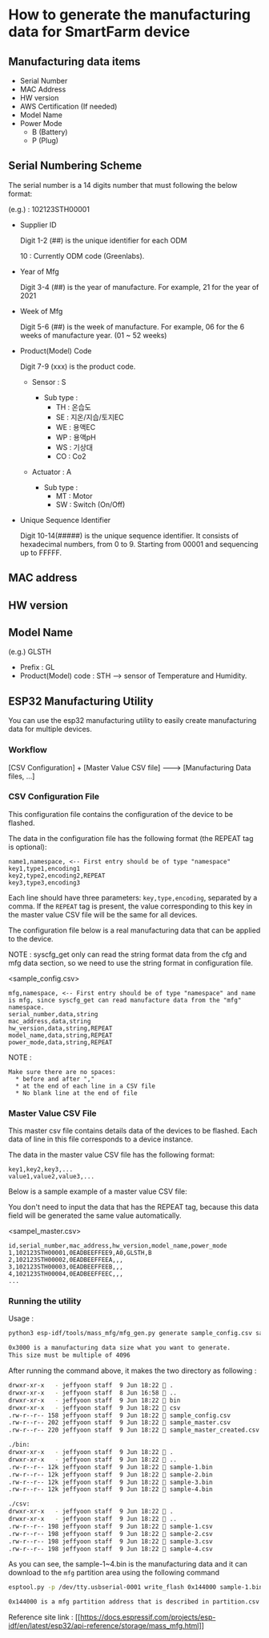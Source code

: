 # How to generate the manufacturing data for SmartFarm device

## Manufacturing data items
+ Serial Number
+ MAC Address
+ HW version
+ AWS Certification (If needed)
+ Model Name
+ Power Mode 
  + B (Battery)
  + P (Plug)

## Serial Numbering Scheme
The serial number is a 14 digits number that must following the below format:

(e.g.) : 102123STH00001

+ Supplier ID

  Digit 1-2 (##) is the unique identifier for each ODM
  
  10 : Currently ODM code (Greenlabs).

+ Year of Mfg

  Digit 3-4 (##) is the year of manufacture. For example, 21 for the year of 2021

+ Week of Mfg

  Digit 5-6 (##) is the week of manufacture. For example, 06 for the 6 weeks of manufacture year. (01 ~ 52 weeks)

+ Product(Model) Code

  Digit 7-9 (xxx) is the product code.

  + Sensor : S
    + Sub type : 
      - TH : 온습도
      - SE : 지온/지습/토지EC
      - WE : 용액EC
      - WP : 용액pH
      - WS : 기상대
      - CO : Co2
 
  + Actuator : A
    + Sub type : 
      - MT : Motor
      - SW : Switch (On/Off)

    

+ Unique Sequence Identifier

  Digit 10-14(#####) is the unique sequence identifier. It consists of hexadecimal numbers, from 0 to 9.
  Starting from 00001 and sequencing up to FFFFF.

## MAC address

## HW version

## Model Name
(e.g.) GLSTH 

+ Prefix : GL
+ Product(Model) code : STH --> sensor of Temperature and Humidity.

## ESP32 Manufacturing Utility

You can use the esp32 manufacturing utility to easily create manufacturing data for multiple devices.

### Workflow

[CSV Configuration] + [Master Value CSV file] ---> [Manufacturing Data files, ...]

### CSV Configuration File
This configuration file contains the configuration of the device to be flashed.

The data in the configuration file has the following format (the REPEAT tag is optional):
```
name1,namespace, <-- First entry should be of type "namespace"
key1,type1,encoding1
key2,type2,encoding2,REPEAT
key3,type3,encoding3
```

Each line should have three parameters: `key,type,encoding`, separated by a comma. If the `REPEAT` tag is present, the value corresponding to this key in the master value CSV file will be the same for all devices.


The configuration file below is a real manufacturing data that can be applied to the device.

NOTE : syscfg_get only can read the string format data from the cfg and mfg data section, so we need to use the string format in configuration file.

<sample_config.csv>
```
mfg,namespace, <-- First entry should be of type "namespace" and name is mfg, since syscfg_get can read manufacture data from the "mfg" namespace.
serial_number,data,string
mac_address,data,string
hw_version,data,string,REPEAT
model_name,data,string,REPEAT
power_mode,data,string,REPEAT
```

NOTE :  
```
Make sure there are no spaces:
  * before and after ","
  * at the end of each line in a CSV file
  * No blank line at the end of file
```

### Master Value CSV File
This master csv file contains details data of the devices to be flashed. Each data of line in this file corresponds to a device instance.
 
The data in the master value CSV file has the following format:
```
key1,key2,key3,...
value1,value2,value3,...
```

Below is a sample example of a master value CSV file:

You don't need to input the data that has the REPEAT tag, because this data field will be generated the same value automatically.

<sampel_master.csv>
```
id,serial_number,mac_address,hw_version,model_name,power_mode
1,102123STH00001,0EADBEEFFEE9,A0,GLSTH,B
2,102123STH00002,0EADBEEFFEEA,,,
3,102123STH00003,0EADBEEFFEEB,,,
4,102123STH00004,0EADBEEFFEEC,,,
...
```

### Running the utility

Usage : 
```bash
python3 esp-idf/tools/mass_mfg/mfg_gen.py generate sample_config.csv sample_master.csv sample 0x3000

0x3000 is a manufacturing data size what you want to generate.
This size must be multiple of 4096
```

After running the command above, it makes the two directory as following : 

```bash
drwxr-xr-x   - jeffyoon staff  9 Jun 18:22  .
drwxr-xr-x   - jeffyoon staff  8 Jun 16:58  ..
drwxr-xr-x   - jeffyoon staff  9 Jun 18:22  bin
drwxr-xr-x   - jeffyoon staff  9 Jun 18:22  csv
.rw-r--r-- 158 jeffyoon staff  9 Jun 18:22  sample_config.csv
.rw-r--r-- 202 jeffyoon staff  9 Jun 18:22  sample_master.csv
.rw-r--r-- 220 jeffyoon staff  9 Jun 18:22  sample_master_created.csv

./bin:
drwxr-xr-x   - jeffyoon staff  9 Jun 18:22  .
drwxr-xr-x   - jeffyoon staff  9 Jun 18:22  ..
.rw-r--r-- 12k jeffyoon staff  9 Jun 18:22  sample-1.bin
.rw-r--r-- 12k jeffyoon staff  9 Jun 18:22  sample-2.bin
.rw-r--r-- 12k jeffyoon staff  9 Jun 18:22  sample-3.bin
.rw-r--r-- 12k jeffyoon staff  9 Jun 18:22  sample-4.bin

./csv:
drwxr-xr-x   - jeffyoon staff  9 Jun 18:22  .
drwxr-xr-x   - jeffyoon staff  9 Jun 18:22  ..
.rw-r--r-- 198 jeffyoon staff  9 Jun 18:22  sample-1.csv
.rw-r--r-- 198 jeffyoon staff  9 Jun 18:22  sample-2.csv
.rw-r--r-- 198 jeffyoon staff  9 Jun 18:22  sample-3.csv
.rw-r--r-- 198 jeffyoon staff  9 Jun 18:22  sample-4.csv
```


As you can see, the sample-1~4.bin is the manufacturing data and it can download to the `mfg` partition area using the following command 

```bash
esptool.py -p /dev/tty.usbserial-0001 write_flash 0x144000 sample-1.bin

0x144000 is a mfg partition address that is described in partition.csv
```


Reference site link : [[https://docs.espressif.com/projects/esp-idf/en/latest/esp32/api-reference/storage/mass_mfg.html]]


